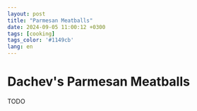 ```yaml
---
layout: post
title: "Parmesan Meatballs"
date: 2024-09-05 11:00:12 +0300
tags: [cooking]
tags_color: '#1149cb'
lang: en
---
```

# Dachev's Parmesan Meatballs
TODO
